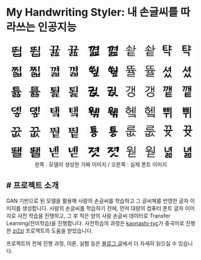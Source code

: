 # My Handwriting Styler: 내 손글씨를 따라쓰는 인공지능


<div style="text-align: center;"><img src="pngs/results_rigid_fonts.png" width="500" style="margin: auto;">
왼쪽 : 모델이 생성한 가짜 이미지 / 오른쪽 : 실제 폰트 이미지</div>

## \# 프로젝트 소개
GAN 기반으로 된 모델을 활용해 사람의 손글씨를 학습하고 그 글씨체를 반영한 글자 이미지를 생성합니다. 사람의 손글씨를 학습하기 전에, 먼저 대량의 컴퓨터 폰트 글자 이미지로 사전 학습을 진행하고, 그 후 적은 양의 사람 손글씨 데이터로 Transfer Learning(전이학습)을 진행합니다. 사전학습의 과정은 [kaonashi-tyc](https://github.com/kaonashi-tyc)가 중국어로 진행한  [zi2zi](https://github.com/kaonashi-tyc/zi2zi) 프로젝트의 도움을 받았습니다.  


프로젝트의 전체 진행 과정, 이론, 실험 등은 [블로그 글](https://jeinalog.tistory.com/15)에서 더 자세히 읽으실 수 있습니다.
